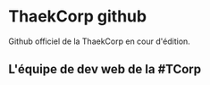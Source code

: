 # ThaekCorp github

Github officiel de la ThaekCorp en cour d'édition.

## L'équipe de dev web de la #TCorp